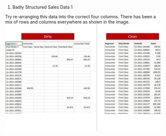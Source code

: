 1. Badly Structured Sales Data 1

Try re-arranging this data into the correct four columns. There has been a mix of rows and columns everywhere as shown in the image.
<img src = 'data/1.jpg' alt= 'image of dirty data and how clean data should be' >
